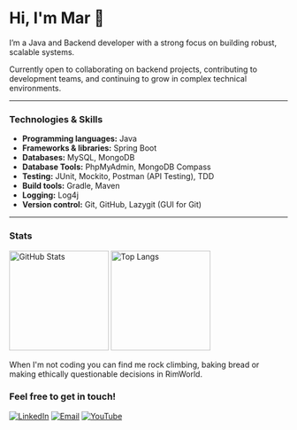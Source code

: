 # Hi, I'm Mar 👋

I’m a Java and Backend developer with a strong focus on building robust, scalable systems.

Currently open to collaborating on backend projects, contributing to development teams, and continuing to grow in complex technical environments.

***

### Technologies & Skills

- **Programming languages:** Java
- **Frameworks & libraries:** Spring Boot
- **Databases:** MySQL, MongoDB  
- **Database Tools:** PhpMyAdmin, MongoDB Compass
- **Testing:** JUnit, Mockito, Postman (API Testing), TDD
- **Build tools:** Gradle, Maven
- **Logging:** Log4j
- **Version control:** Git, GitHub, Lazygit (GUI for Git)
  

***

### Stats
<p align="left">
  <img src="https://github-readme-stats.vercel.app/api?username=MarTorrijos&show_icons=true&theme=github_dark_dimmed" alt="GitHub Stats" height="180" />
  <img src="https://github-readme-stats.vercel.app/api/top-langs/?username=MarTorrijos&layout=compact&theme=github_dark_dimmed" alt="Top Langs" height="180" />
</p>



When I'm not coding you can find me rock climbing, baking bread or making ethically questionable decisions in RimWorld.

### Feel free to get in touch!

[![LinkedIn](https://img.shields.io/badge/LinkedIn-0077B5?style=flat&logo=linkedin&logoColor=white)](https://www.linkedin.com/in/martorrijos/)
[![Email](https://img.shields.io/badge/Email-D14836?style=flat&logo=gmail&logoColor=white)](mailto:martorrijos@proton.me)
[![YouTube](https://img.shields.io/badge/YouTube-FF0000?style=flat&logo=youtube&logoColor=white)](https://www.youtube.com/@bluemarumusic/featured)



